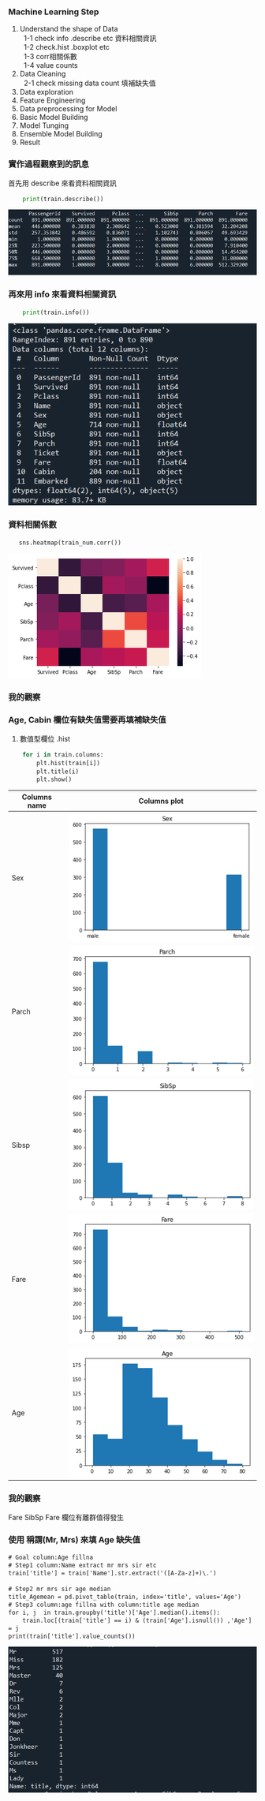 ### Machine Learning Step

1. Understand the shape of Data <br/>
&nbsp; 1-1 check info .describe etc 資料相關資訊 <br/>
&nbsp; 1-2 check.hist .boxplot etc <br/>
&nbsp; 1-3 corr相關係數 <br/>
&nbsp; 1-4 value counts <br/>
1. Data Cleaning  <br/>
&nbsp; 2-1 check missing data count 填補缺失值 <br/>
1. Data exploration
1. Feature Engineering
1. Data preprocessing for Model
1. Basic Model Building
1. Model Tunging
1. Ensemble Model Building
1. Result
  
### 實作過程觀察到的訊息
首先用 describe 來看資料相關資訊
```python
    print(train.describe())
```
![image](https://github.com/winka/IMG/blob/main/tantic%20describe.PNG?raw=true)

### 再來用 info 來看資料相關資訊
```python
    print(train.info())
```
![image](https://github.com/winka/IMG/blob/main/tantic%20info.PNG?raw=true)

### 資料相關係數
```python
   sns.heatmap(train_num.corr())
```
![image](https://github.com/winka/IMG/blob/main/tantic%20plot%20corr.png?raw=true)


### 我的觀察

### Age, Cabin 欄位有缺失值需要再填補缺失值  

 1. 數值型欄位 .hist   
```python
    for i in train.columns:
        plt.hist(train[i])
        plt.title(i)
        plt.show()
```

| Columns name  | Columns plot  |
| ------------- |:-------------:|
| Sex           | ![image](https://github.com/winka/IMG/blob/main/tantic%20plot%20sex.png?raw=true)          |
Parch      | ![image](https://github.com/winka/IMG/blob/main/tantic%20plot%20parch.png?raw=true)             |
| Sibsp           | ![image](https://github.com/winka/IMG/blob/main/tantic%20plot%20sibsp.png?raw=true)          |
|  Fare     | ![image](https://github.com/winka/IMG/blob/main/tantic%20plot%20fare.png?raw=true)            |
| Age      |![image](https://github.com/winka/IMG/blob/main/tantic%20plot%20age.png?raw=true)              |

### 我的觀察
Fare SibSp Fare 欄位有離群值得發生  

### 使用 稱謂(Mr, Mrs) 來填 Age 缺失值
```
# Goal column:Age fillna 
# Step1 column:Name extract mr mrs sir etc
train['title'] = train['Name'].str.extract('([A-Za-z]+)\.')

# Step2 mr mrs sir age median  
title_Agemean = pd.pivot_table(train, index='title', values='Age')
# Step3 column:age fillna with column:title age median 
for i, j  in train.groupby('title')['Age'].median().items():
    train.loc[(train['title'] == i) & (train['Age'].isnull()) ,'Age'] = j
print(train['title'].value_counts())
```
![image](https://github.com/winka/IMG/blob/main/tantic%20table%20title.PNG?raw=true)
